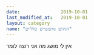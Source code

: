 ```yaml
---
date:               2019-10-01
last_modified_at:   2019-10-01
layout: category
name: "הגיגים מתמטיים כלליים"
---
```

אין לי מושג מה אני רוצה לומר